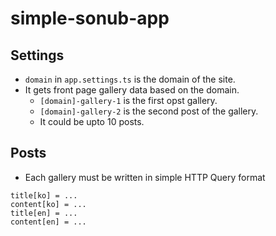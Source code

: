 # simple-sonub-app

## Settings

* `domain` in `app.settings.ts` is the domain of the site.
* It gets front page gallery data based on the domain.
  * `[domain]-gallery-1` is the first opst gallery.
  * `[domain]-gallery-2` is the second post of the gallery.
  * It could be upto 10 posts.

## Posts

* Each gallery must be written in simple HTTP Query format

```` text
title[ko] = ...
content[ko] = ...
title[en] = ...
content[en] = ...
````
